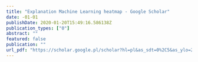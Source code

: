 ```yaml
---
title: "Explanation Machine Learning heatmap - Google Scholar"
date: -01-01
publishDate: 2020-01-20T15:49:16.586138Z
publication_types: ["0"]
abstract: ""
featured: false
publication: ""
url_pdf: "https://scholar.google.pl/scholar?hl=pl&as_sdt=0%2C5&as_ylo=2018&as_vis=1&q=Explanation++Machine+Learning+heatmap&btnG="
---
```


